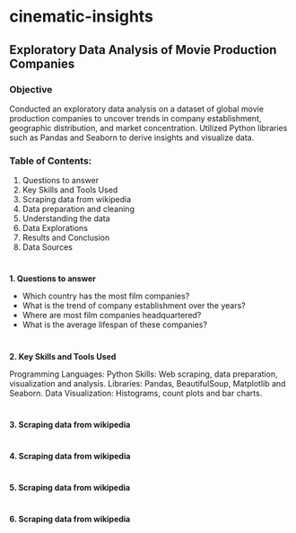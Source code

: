 # cinematic-insights

## Exploratory Data Analysis of Movie Production Companies 

### Objective

Conducted an exploratory data analysis on a dataset of global movie production companies to uncover trends in company establishment, geographic distribution, and market concentration. Utilized Python libraries such as Pandas and Seaborn to derive insights and visualize data.

### Table of Contents:

1. Questions to answer
2. Key Skills and Tools Used
3. Scraping data from wikipedia
4. Data preparation and cleaning 
5. Understanding the data
6. Data Explorations
7. Results and Conclusion
8. Data Sources
#
**1. Questions to answer**

- Which country has the most film companies?
- What is the trend of company establishment over the years?
- Where are most film companies headquartered?
- What is the average lifespan of these companies?
# 
**2. Key Skills and Tools Used**

Programming Languages: Python
Skills: Web scraping, data preparation, visualization and analysis.
Libraries: Pandas, BeautifulSoup, Matplotlib and Seaborn.
Data Visualization: Histograms, count plots and bar charts.
#
**3. Scraping data from wikipedia**


#
**4. Scraping data from wikipedia**
#
**5. Scraping data from wikipedia**
#
**6. Scraping data from wikipedia**
